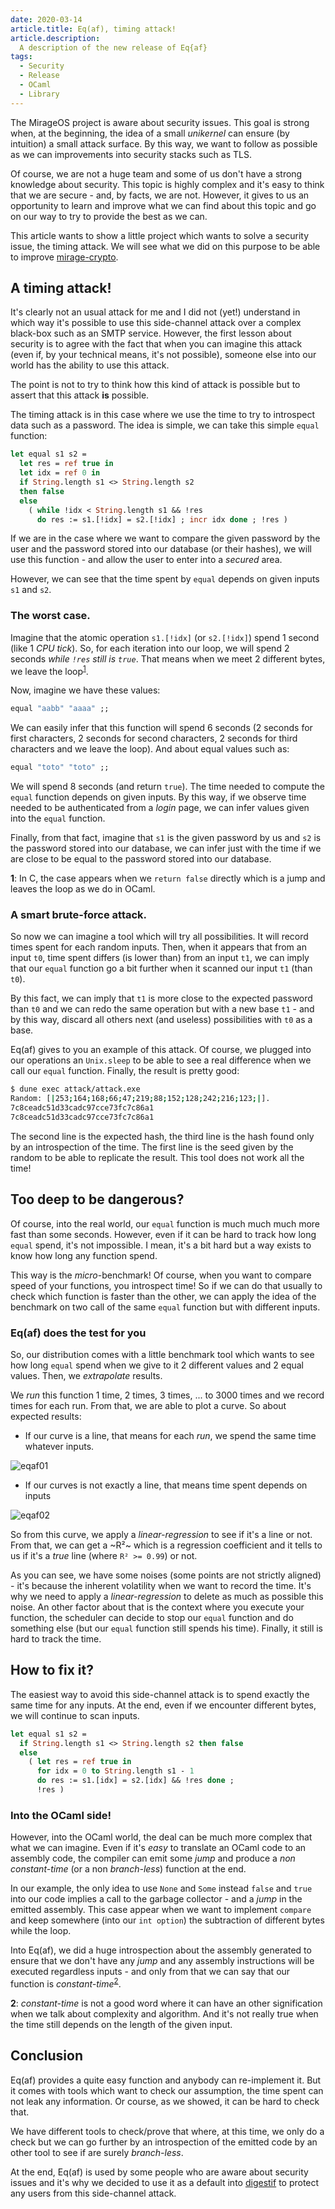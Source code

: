 ```yaml
---
date: 2020-03-14
article.title: Eq(af), timing attack!
article.description:
  A description of the new release of Eq{af}
tags:
  - Security
  - Release
  - OCaml
  - Library
---
```


The MirageOS project is aware about security issues. This goal is strong when,
at the beginning, the idea of a small *unikernel* can ensure (by intuition) a
small attack surface. By this way, we want to follow as possible as we can
improvements into security stacks such as TLS.

Of course, we are not a huge team and some of us don't have a strong knowledge
about security. This topic is highly complex and it's easy to think that we are
secure - and, by facts, we are not. However, it gives to us an opportunity to
learn and improve what we can find about this topic and go on our way to try to
provide the best as we can.

This article wants to show a little project which wants to solve a security
issue, the timing attack. We will see what we did on this purpose to be able to
improve [mirage-crypto][mirage-crypto].

## A timing attack!

It's clearly not an usual attack for me and I did not (yet!) understand in
which way it's possible to use this side-channel attack over a complex
black-box such as an SMTP service. However, the first lesson about security is
to agree with the fact that when you can imagine this attack (even if, by your
technical means, it's not possible), someone else into our world has the
ability to use this attack.

The point is not to try to think how this kind of attack is possible but to
assert that this attack **is** possible.

The timing attack is in this case where we use the time to try to introspect
data such as a password. The idea is simple, we can take this simple `equal`
function:

```ocaml
let equal s1 s2 =
  let res = ref true in
  let idx = ref 0 in
  if String.length s1 <> String.length s2
  then false
  else
    ( while !idx < String.length s1 && !res
      do res := s1.[!idx] = s2.[!idx] ; incr idx done ; !res )
```

If we are in the case where we want to compare the given password by the user
and the password stored into our database (or their hashes), we will use this
function - and allow the user to enter into a *secured* area.

However, we can see that the time spent by `equal` depends on given inputs `s1`
and `s2`.

### The worst case.

Imagine that the atomic operation `s1.[!idx]` (or `s2.[!idx]`) spend 1 second
(like 1 *CPU tick*). So, for each iteration into our loop, we will spend 2
seconds *while `!res` still is `true`*. That means when we meet 2 different
bytes, we leave the loop<sup>[1](#fn1)</sup>.

Now, imagine we have these values:

```ocaml
equal "aabb" "aaaa" ;;
```

We can easily infer that this function will spend 6 seconds (2 seconds for
first characters, 2 seconds for second characters, 2 seconds for third
characters and we leave the loop). And about equal values such as:

```ocaml
equal "toto" "toto" ;;
```

We will spend 8 seconds (and return `true`). The time needed to compute the
`equal` function depends on given inputs. By this way, if we observe time
needed to be authenticated from a *login* page, we can infer values given into
the `equal` function.

Finally, from that fact, imagine that `s1` is the given password by us and `s2`
is the password stored into our database, we can infer just with the time if we
are close to be equal to the password stored into our database.

<tag id="fn1">**1**</tag>: In C, the case appears when we `return false`
directly which is a jump and leaves the loop as we do in OCaml.

### A smart brute-force attack.

So now we can imagine a tool which will try all possibilities. It will record
times spent for each random inputs. Then, when it appears that from an input
`t0`, time spent differs (is lower than) from an input `t1`, we can imply that
our `equal` function go a bit further when it scanned our input `t1` (than
`t0`).

By this fact, we can imply that `t1` is more close to the expected password
than `t0` and we can redo the same operation but with a new base `t1` - and by
this way, discard all others next (and useless) possibilities with `t0` as a
base.

Eq(af) gives to you an example of this attack. Of course, we plugged into our
operations an `Unix.sleep` to be able to see a real difference when we call our
`equal` function. Finally, the result is pretty good:

```sh
$ dune exec attack/attack.exe
Random: [|253;164;168;66;47;219;88;152;128;242;216;123;|].
7c8ceadc51d33cadc97cce73fc7c86a1
7c8ceadc51d33cadc97cce73fc7c86a1
```

The second line is the expected hash, the third line is the hash found only by
an introspection of the time. The first line is the seed given by the random to
be able to replicate the result. This tool does not work all the time!

## Too deep to be dangerous?

Of course, into the real world, our `equal` function is much much much more
fast than some seconds. However, even if it can be hard to track how long
`equal` spend, it's not impossible. I mean, it's a bit hard but a way exists to
know how long any function spend.

This way is the *micro*-benchmark! Of course, when you want to compare speed of
your functions, you introspect time! So if we can do that usually to check
which function is faster than the other, we can apply the idea of the benchmark
on two call of the same `equal` function but with different inputs.

### Eq(af) does the test for you

So, our distribution comes with a little benchmark tool which wants to see how
long `equal` spend when we give to it 2 different values and 2 equal values.
Then, we *extrapolate* results.

We *run* this function 1 time, 2 times, 3 times, ... to 3000 times and we
record times for each run. From that, we are able to plot a curve. So about
expected results:

- If our curve is a line, that means for each *run*, we spend the same time
  whatever inputs.

![eqaf01](../images/eqaf_01.png)

- If our curves is not exactly a line, that means time spent depends on inputs

![eqaf02](../images/eqaf_02.png)

So from this curve, we apply a *linear-regression* to see if it's a line or
not. From that, we can get a ~R²~ which is a regression coefficient and it
tells to us if it's a *true* line (where `R² >= 0.99`) or not.

As you can see, we have some noises (some points are not strictly aligned) -
it's because the inherent volatility when we want to record the time. It's why
we need to apply a *linear-regression* to delete as much as possible this
noise. An other factor about that is the context where you execute your
function, the scheduler can decide to stop our `equal` function and do
something else (but our `equal` function still spends his time). Finally, it
still is hard to track the time.

## How to fix it?

The easiest way to avoid this side-channel attack is to spend exactly the same
time for any inputs. At the end, even if we encounter different bytes, we will
continue to scan inputs.

```ocaml
let equal s1 s2 =
  if String.length s1 <> String.length s2 then false
  else
    ( let res = ref true in
      for idx = 0 to String.length s1 - 1
      do res := s1.[idx] = s2.[idx] && !res done ;
      !res )
```

### Into the OCaml side!

However, into the OCaml world, the deal can be much more complex that what we
can imagine. Even if it's *easy* to translate an OCaml code to an assembly
code, the compiler can emit some *jump* and produce a *non constant-time* (or
a non *branch-less*) function at the end.

In our example, the only idea to use `None` and `Some` instead `false` and
`true` into our code implies a call to the garbage collector - and a *jump* in
the emitted assembly. This case appear when we want to implement `compare` and
keep somewhere (into our `int option`) the subtraction of different bytes while
the loop.

Into Eq(af), we did a huge introspection about the assembly generated to ensure
that we don't have any *jump* and any assembly instructions will be executed
regardless inputs - and only from that we can say that our function is
*constant-time*<sup>[2](#fn2)</sup>.

<tag id="fn2">**2**</tag>: *constant-time* is not a good word where it can have
an other signification when we talk about complexity and algorithm. And it's
not really true when the time still depends on the length of the given input.

## Conclusion

Eq(af) provides a quite easy function and anybody can re-implement it. But it
comes with tools which want to check our assumption, the time spent can not
leak any information. Or course, as we showed, it can be hard to check that.

We have different tools to check/prove that where, at this time, we only do a
check but we can go further by an introspection of the emitted code by an other
tool to see if are surely *branch-less*.

At the end, Eq(af) is used by some people who are aware about security issues
and it's why we decided to use it as a default into [digestif][digestif] to
protect any users from this side-channel attack.

[mirage-crypto]: https://github.com/mirage/mirage-crypto/
[digestif]: https://github.com/mirage/digestif/
